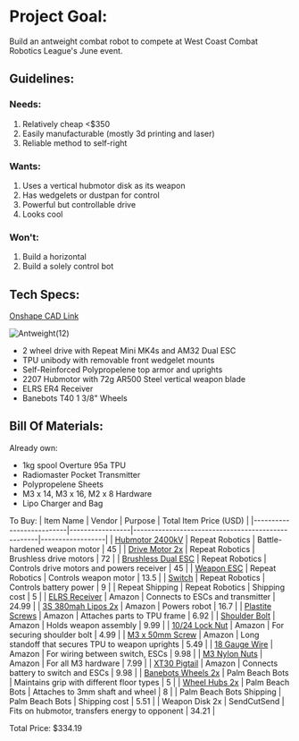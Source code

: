 # Project Goal: 
Build an antweight combat robot to compete at West Coast Combat Robotics League's June event.

## Guidelines:
### Needs:
1. Relatively cheap <$350
2. Easily manufacturable (mostly 3d printing and laser)
3. Reliable method to self-right
### Wants:
1. Uses a vertical hubmotor disk as its weapon
2. Has wedgelets or dustpan for control
3. Powerful but controllable drive
4. Looks cool
### Won't:
1. Build a horizontal
2. Build a solely control bot

## Tech Specs:
[Onshape CAD Link
](https://cad.onshape.com/documents/dd9d760db0866a69a53f5c46/w/7b208606f6e5a852ce80d39e/e/787d01d4a12d8608f456e6b7)

![Antweight(12)](https://github.com/user-attachments/assets/08d30025-db18-448d-91aa-2013ae4078a7)

- 2 wheel drive with Repeat Mini MK4s and AM32 Dual ESC
- TPU unibody with removable front wedgelet mounts
- Self-Reinforced Polypropelene top armor and uprights
- 2207 Hubmotor with 72g AR500 Steel vertical weapon blade
- ELRS ER4 Receiver
- Banebots T40 1 3/8" Wheels

## Bill Of Materials:

Already own:
- 1kg spool Overture 95a TPU
- Radiomaster Pocket Transmitter
- Polypropelene Sheets
- M3 x 14, M3 x 16, M2 x 8 Hardware
- Lipo Charger and Bag

To Buy:
| Item Name                | Vendor          | Purpose                                           | Total Item Price (USD) |
|--------------------------|-----------------|---------------------------------------------------|------------------|
| [Hubmotor 2400kV](https://repeat-robotics.com/buy/2207-battle-ready-hubmotor/)          | Repeat Robotics | Battle-hardened weapon motor                      |               45 |
| [Drive Motor 2x](https://repeat-robotics.com/buy/mini-mk4/)           | Repeat Robotics | Brushless drive motors                            |               72 |
| [Brushless Dual ESC](https://repeat-robotics.com/buy/repeat-am32-dual-brushless-drive-esc/)       | Repeat Robotics | Controls drive motors and powers receiver         |               45 |
| [Weapon ESC](https://repeat-robotics.com/buy/readytosky-35a-blheli_s-ant-weapon-esc/)               | Repeat Robotics | Controls weapon motor                             |             13.5 |
| [Switch](https://repeat-robotics.com/buy/fingertech-switch/)                   | Repeat Robotics | Controls battery power                            |                9 |
| Repeat Shipping          | Repeat Robotics | Shipping cost                                     |                5 |
| [ELRS Receiver](https://www.amazon.com/Speedybee-RadioMaster-ER4-ELRS-Receiver/dp/B0CBP2YNF2/)            | Amazon          | Connects to ESCs and transmitter                  |            24.99 |
| [3S 380mah Lipos 2x](https://www.amazon.com/CODDAR-Battery-Connector-Toothpick-CD3S38060HV/dp/B09P7T71K5)       | Amazon          | Powers robot                                      |             16.7 |
| [Plastite Screws](https://www.amazon.com/Stainless-Rolling-Plastic-Passivated-Phillips/dp/B00GDYB61Y?)          | Amazon          | Attaches parts to TPU frame                       |             6.92 |
| [Shoulder Bolt](https://www.amazon.com/uxcell-Hexagon-Socket-Shoulder-Screws/dp/B09L51L2FV?)            | Amazon          | Holds weapon assembly                             |             9.99 |
| [10/24 Lock Nut](https://www.amazon.com/uxcell-Stainless-Self-Locking-Industrial-Construction/dp/B0DZH5T3GM?)           | Amazon          | For securing shoulder bolt                        |             4.99 |
| [M3 x 50mm Screw](https://www.amazon.com/uxcell-Stainless-Phillips-Machine-Combine/dp/B0F1NQNB8V?)          | Amazon          | Long standoff that secures TPU to weapon uprights |             5.49 |
| [18 Gauge Wire](https://www.amazon.com/BNTECHGO-Silicone-Flexible-Resistant-Insulation/dp/B01AAX64WO?th=1)          | Amazon          | For wiring between switch, ESCs |             9.98 |
| [M3 Nylon Nuts](https://www.amazon.com/Nylon-Insert-Stainless-Steel-Locknut/dp/B0865NLJNN?th=1)            | Amazon          | For all M3 hardware                               |             7.99 |
| [XT30 Pigtail](https://www.amazon.com/ZHOFONET-Pigtail-Connector-Adapter-Silicone/dp/B09LYHHS9J)            | Amazon          | Connects battery to switch and ESCs                               |             9.98 |
| [Banebots Wheels 2x](https://palmbeachbots.com/products/banebots-t40-wheel-1-3-8-x-0-4-1-2-hex-mount-50a-black-blue?pr_prod_strat=jac&pr_rec_id=5c0ce2751&pr_rec_pid=7363783721142&pr_ref_pid=7363773235382&pr_seq=uniform)       | Palm Beach Bots | Maintains grip with different floor types         |                5 |
| [Wheel Hubs 2x](https://palmbeachbots.com/products/banebots-t40-hub-3mm-shaft-1-wide)            | Palm Beach Bots | Attaches to 3mm shaft and wheel                   |                8 |
| Palm Beach Bots Shipping | Palm Beach Bots | Shipping cost                                     |             5.51 |
| Weapon Disk 2x           | SendCutSend     | Fits on hubmotor, transfers energy to opponent    |            34.21 |

Total Price: $334.19
